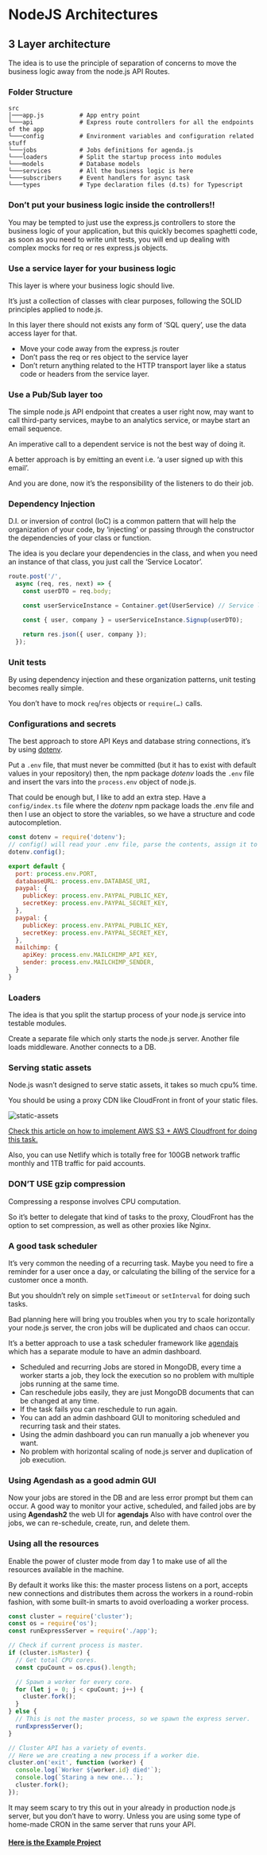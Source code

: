 # NodeJS Architectures
## 3 Layer architecture
The idea is to use the principle of separation of concerns to move the business logic away from the node.js API Routes.

### Folder Structure
``` shell
src
│───app.js          # App entry point
└───api             # Express route controllers for all the endpoints of the app
└───config          # Environment variables and configuration related stuff
└───jobs            # Jobs definitions for agenda.js
└───loaders         # Split the startup process into modules
└───models          # Database models
└───services        # All the business logic is here
└───subscribers     # Event handlers for async task
└───types           # Type declaration files (d.ts) for Typescript
```

### Don’t put your business logic inside the controllers!!
You may be tempted to just use the express.js controllers to store the business logic of your application, but this quickly becomes spaghetti code, as soon as you need to write unit tests, you will end up dealing with complex mocks for req or res express.js objects.

### Use a service layer for your business logic
This layer is where your business logic should live.

It’s just a collection of classes with clear purposes, following the SOLID principles applied to node.js.

In this layer there should not exists any form of ‘SQL query’, use the data access layer for that.

* Move your code away from the express.js router
* Don’t pass the req or res object to the service layer
* Don’t return anything related to the HTTP transport layer like a status code or headers from the service layer.

### Use a Pub/Sub layer too
The simple node.js API endpoint that creates a user right now, may want to call third-party services, maybe to an analytics service, or maybe start an email sequence.

An imperative call to a dependent service is not the best way of doing it.

A better approach is by emitting an event i.e. ‘a user signed up with this email’.

And you are done, now it’s the responsibility of the listeners to do their job.

### Dependency Injection
D.I. or inversion of control (IoC) is a common pattern that will help the organization of your code, by ‘injecting’ or passing through the constructor the dependencies of your class or function.

The idea is you declare your dependencies in the class, and when you need an instance of that class, you just call the ‘Service Locator’.

```javascript
route.post('/', 
  async (req, res, next) => {
    const userDTO = req.body;

    const userServiceInstance = Container.get(UserService) // Service locator

    const { user, company } = userServiceInstance.Signup(userDTO);

    return res.json({ user, company });
  });
```

### Unit tests
By using dependency injection and these organization patterns, unit testing becomes really simple.

You don’t have to mock `req`/`res` objects or `require(…)` calls.

### Configurations and secrets
The best approach to store API Keys and database string connections, it’s by using [dotenv](https://github.com/motdotla/dotenv#readme).

Put a `.env` file, that must never be committed (but it has to exist with default values in your repository) then, the npm package _dotenv_ loads the `.env` file and insert the vars into the `process.env` object of node.js.

That could be enough but, I like to add an extra step. Have a `config/index.ts` file where the _dotenv_ npm package loads the .env file and then I use an object to store the variables, so we have a structure and code autocompletion.

```javascript
const dotenv = require('dotenv');
// config() will read your .env file, parse the contents, assign it to process.env.
dotenv.config();

export default {
  port: process.env.PORT,
  databaseURL: process.env.DATABASE_URI,
  paypal: {
    publicKey: process.env.PAYPAL_PUBLIC_KEY,
    secretKey: process.env.PAYPAL_SECRET_KEY,
  },
  paypal: {
    publicKey: process.env.PAYPAL_PUBLIC_KEY,
    secretKey: process.env.PAYPAL_SECRET_KEY,
  },
  mailchimp: {
    apiKey: process.env.MAILCHIMP_API_KEY,
    sender: process.env.MAILCHIMP_SENDER,
  }
}
```

### Loaders
The idea is that you split the startup process of your node.js service into testable modules.

Create a separate file which only starts the node.js server. Another file loads middleware. Another connects to a DB.

### Serving static assets
Node.js wasn’t designed to serve static assets, it takes so much cpu% time.

You should be using a proxy CDN like CloudFront in front of your static files.

![static-assets](../images/static-assets.webp)

[Check this article on how to implement AWS S3 + AWS Cloudfront for doing this task.](https://softwareontheroad.com/s3-cloudfront-angular-react)

Also, you can use Netlify which is totally free for 100GB network traffic monthly and 1TB traffic for paid accounts.

### DON’T USE gzip compression
Compressing a response involves CPU computation.

So it’s better to delegate that kind of tasks to the proxy, CloudFront has the option to set compression, as well as other proxies like Nginx.

### A good task scheduler
It’s very common the needing of a recurring task. Maybe you need to fire a reminder for a user once a day, or calculating the billing of the service for a customer once a month.

But you shouldn’t rely on simple `setTimeout` or `setInterval` for doing such tasks.

Bad planning here will bring you troubles when you try to scale horizontally your node.js server, the cron jobs will be duplicated and chaos can occur.

It’s a better approach to use a task scheduler framework like [agendajs](https://github.com/agenda/agenda) which has a separate module to have an admin dashboard.

* Scheduled and recurring Jobs are stored in MongoDB, every time a worker starts a job, they lock the execution so no problem with multiple jobs running at the same time.
* Can reschedule jobs easily, they are just MongoDB documents that can be changed at any time.
* If the task fails you can reschedule to run again.
* You can add an admin dashboard GUI to monitoring scheduled and recurring task and their states.
* Using the admin dashboard you can run manually a job whenever you want.
* No problem with horizontal scaling of node.js server and duplication of job execution.

### Using Agendash as a good admin GUI
Now your jobs are stored in the DB and are less error prompt but them can occur. A good way to monitor your active, scheduled, and failed jobs are by using __Agendash2__ the web UI for __agendajs__ Also with have control over the jobs, we can re-schedule, create, run, and delete them.

### Using all the resources
Enable the power of cluster mode from day 1 to make use of all the resources available in the machine.

By default it works like this: the master process listens on a port, accepts new connections and distributes them across the workers in a round-robin fashion, with some built-in smarts to avoid overloading a worker process.

```javascript
const cluster = require('cluster');
const os = require('os');
const runExpressServer = require('./app');

// Check if current process is master.
if (cluster.isMaster) {
  // Get total CPU cores.
  const cpuCount = os.cpus().length;

  // Spawn a worker for every core.
  for (let j = 0; j < cpuCount; j++) {
    cluster.fork();
  }
} else {
  // This is not the master process, so we spawn the express server.
  runExpressServer();
}

// Cluster API has a variety of events.
// Here we are creating a new process if a worker die.
cluster.on('exit', function (worker) {
  console.log(`Worker ${worker.id} died'`);
  console.log(`Staring a new one...`);
  cluster.fork();
});
```

It may seem scary to try this out in your already in production node.js server, but you don’t have to worry. Unless you are using some type of home-made CRON in the same server that runs your API.

#### [Here is the Example Project](https://github.com/santiq/bulletproof-nodejs)
